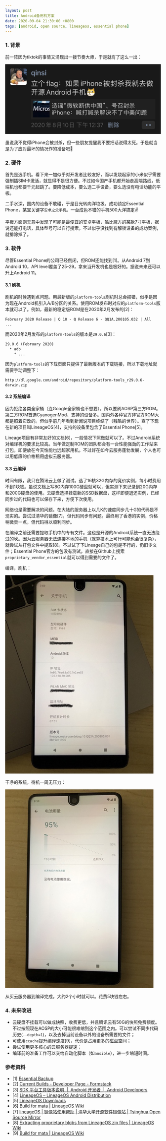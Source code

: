 ```yaml
---
layout: post
title: Android备用机方案
date: 2020-09-04 21:30:00 +0800
tags: [android, open source, lineageos, essential phone]
---
```


### 1. 背景

前一阵因为tiktok的事情又涌现出一拨节奏大师，于是就有了这么一出：

![立个flag：如果iPhone被封杀我就去做开源Android手机🤪](/assets/images/2020-09-04/1.jpg)

虽说我不觉得iPhone会被封杀，但一些朋友提醒我不要把话说得太死。于是就当是为了应对最坏的情况作的准备吧🤪

### 2. 硬件

首先是选手机。看下来一加似乎对开发者比较友好，而以发烧起家的小米似乎需要强制插SIM卡激活，就显得不是很方便。不过如今国产手机都开始走高端路线，低端机也都要千元起跳了。要降低成本，要么选二手设备，要么选没有电话功能的平板。

二手水深，国内的设备不敢碰，于是目光转向洋垃圾。成功锁定Essential Phone，某宝关键字`安卓之父手机`。一台成色不错的手机500大洋搞定✌️

平板方面则无意中发现了可能是最便宜的安卓平板，酷比魔方的某款7寸平板，据说还能打电话，具体型号可以自行搜索。不过似乎没找到有解锁设备的成功案例，就排除掉了。

### 3. 软件

尽管Essential Phone的公司已经倒闭，但ROM还能找到[1]。从Android 7到Android 10，API level覆盖了25-29，拿来当开发机也是极好的。据说未来还可以升上Android 11。

#### 3.1 刷机

刷机的时候遇到点问题。用最新版的`platform-tools`刷机时总会报错，似乎是因为现在Android机引入A/B分区的关系。使用ROM发布时对应的`platform-tools`版本就可以了。例如，最新的稳定版ROM是在2020年2月发布的[2]：

```
February 2020 Release | Q 10 - Q Release 6 - QQ1A.200105.032 | All
...
```

而2020年2月发布的`platform-tools`的版本是`29.0.6`[3]：

```
29.0.6 (February 2020)
  * adb
    * ...
```

因为`platform-tools`的下载页面只提供了最新版本的下载链接，所以下载地址就需要手动调整下：

```
http://dl.google.com/android/repository/platform-tools_r29.0.6-darwin.zip
```

#### 3.2 系统编译

因为拒绝各类全家桶（连Google全家桶也不想要），所以要刷AOSP第三方ROM。第三方ROM首选CyanogenMod，支持的设备多。国内外各种官方非官方ROM大都是照着它改的。但似乎前几年看到新闻说项目终结了（残酷的世界）。查了下现在新的项目叫LineageOS[4]，支持的设备里包含了Essential Phone[5]。

Lineage项目有非常友好的文档[6]，一般情况下照做就可以了。不过Android系统对编译机的要求比较高。当年做定制ROM的团队都会有一台性能强劲的工作站来打包，即便放在今天性能也远超家用机。不过好在如今云服务蓬勃发展，个人也可以用低廉的价格租用虚拟云服务器。

#### 3.3 云编译

时间有限，我只在腾讯云上做了测试。选了16核32G内存的竞价实例，每小时费用不到1块钱。虽说文档上写8G内存100G硬盘就可以，但实测下来记录到20G内存和200G硬盘的使用。云硬盘选择挂载新的SSD数据盘，这样即便退还实例，已经同步过的代码也可以保存下来，方便下次使用。

网络也是需要解决的问题。在大陆的服务器上以几K的速度同步几十G的代码是不现实的。尝试过清华的镜像[7]，但代码同步有问题。最终用了香港的实例，价格稍微贵一点，但代码得以顺利同步。

在编译之前还需要提取手机中的专有文件。这也是开源的Android系统一直无法绕过的坎。因为云服务器无法连接本地的手机（就算技术上可行可能也会很复杂），就尝试从打包文件中提取[8]。不过试了下Lineage自己的包是不行的，仍旧少文件；Essential Phone官方的包没有测试。直接在Github上搜索`proprietary_vendor_essential`就可以得到需要的文件了。

编译，刷机：

![新鲜出炉](/assets/images/2020-09-04/2.jpg)

干净的系统，待机一周无压力：

![超长待机](/assets/images/2020-09-04/3.jpg)

从买云服务器到编译完成，大约2个小时就可以。花费5块钱左右。

### 4. 未来改进

* 云硬盘不挂载可以做成快照，收费更低，并且腾讯云有50G的快照免费额度。不过按照现在AOSP的大小可能很难缩到这个范围之内。可以尝试不同步代码历史(`--depth=1`)，以及去掉当前设备以外的设备所需要的文件；
* 可使用`ccache`提升编译速度[9]，代价是占用更多的磁盘空间；
* 尝试使用更多核心的云服务器提速；
* 编译前的准备工作可以交给自动化脚本（如`ansible`），进一步缩短时间。

### 参考资料
* [1] [Essential Backup](https://genericbleach.github.io/EssentialBackup)
* [2] [Current Builds - Developer Page - Formstack](https://genericbleach.github.io/EssentialBackup/Current%20Builds.html)
* [3] [SDK 平台工具版本说明  \|  Android 开发者  \|  Android Developers](https://developer.android.com/studio/releases/platform-tools.html)
* [4] [LineageOS – LineageOS Android Distribution](https://lineageos.org/)
* [5] [LineageOS Downloads](https://download.lineageos.org/mata)
* [6] [Build for mata \| LineageOS Wiki](https://wiki.lineageos.org/devices/mata/build)
* [7] [lineageOS \| 镜像站使用帮助 \| 清华大学开源软件镜像站 \| Tsinghua Open Source Mirror](https://mirrors.tuna.tsinghua.edu.cn/help/lineageOS/)
* [8] [Extracting proprietary blobs from LineageOS zip files \| LineageOS Wiki](https://wiki.lineageos.org/extracting_blobs_from_zips.html)
* [9] [Build for mata \| LineageOS Wiki](https://wiki.lineageos.org/devices/mata/build#turn-on-caching-to-speed-up-build)
